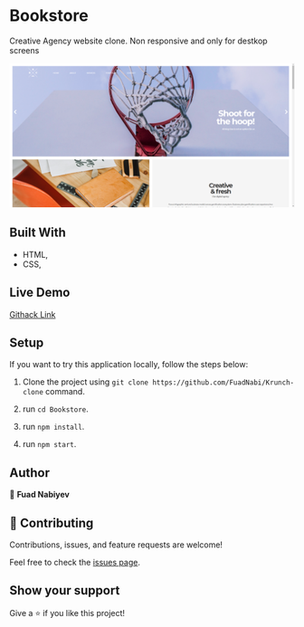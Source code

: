 # Bookstore

  Creative Agency website clone. Non responsive and only for destkop screens

  ![screenshot](screenshot.png)


## Built With

- HTML,
- CSS,

## Live Demo

[Githack Link](https://rawcdn.githack.com/FuadNabi/Creative-Agency-Clone/96953998a0a834bf2cd5bd2b4d84cbf5f4de4b5e/index.html)

## Setup

  If you want to try this application locally, follow the steps below:

  1. Clone the project using `git clone https://github.com/FuadNabi/Krunch-clone` command.

  2. run `cd Bookstore`.

  3. run `npm install`.

  4. run `npm start`.

## Author

👤 **Fuad Nabiyev**


## 🤝 Contributing

Contributions, issues, and feature requests are welcome!

Feel free to check the <a href="https://github.com/FuadNabi/Krunch-clone/issues" target="_blank">issues page</a>.

## Show your support

Give a ⭐️ if you like this project!
